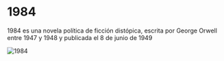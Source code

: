 # 1984

1984 es una novela política de ficción distópica, escrita por George Orwell entre 1947 y 1948 y publicada el 8 de junio de 1949

![1984](https://images.cdn1.buscalibre.com/fit-in/360x360/10/42/10426f9e9ae4f7cd9eb5d33cef5aa143.jpg)